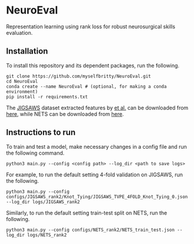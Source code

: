 # NeuroEval

Representation learning using rank loss for robust neurosurgical skills evaluation.


## Installation

To install this repository and its dependent packages, run the following.

~~~
git clone https://github.com/myselfbritty/NeuroEval.git
cd NeuroEval
conda create --name NeuroEval # (optional, for making a conda environment)
pip install -r requirements.txt
~~~

The [JIGSAWS](https://cirl.lcsr.jhu.edu/research/hmm/datasets/jigsaws_release/) dataset extracted features by [et al.](https://github.com/Finspire13/Towards-Unified-Surgical-Skill-Assessment) can be downloaded from [here](https://drive.google.com/drive/folders/1fTDE764HVOAxUlaxWWc9fe66qSGoPxDi?usp=sharing), while NETS can be downloaded from [here](https://nets-iitd.github.io).

## Instructions to run

To train and test a model, make necessary changes in a config file and run the following command.
~~~
python3 main.py --config <config path> --log_dir <path to save logs>
~~~

For example, to run the default setting 4-fold validation on JIGSAWS, run the following.
~~~
python3 main.py --config configs/JIGSAWS_rank2/Knot_Tying/JIGSAWS_TVPE_4FOLD_Knot_Tying_0.json --log_dir logs/JIGSAWS_rank2
~~~

Similarly, to run the default setting train-test split on NETS, run the following.
~~~
python3 main.py --config configs/NETS_rank2/NETS_train_test.json --log_dir logs/NETS_rank2
~~~

